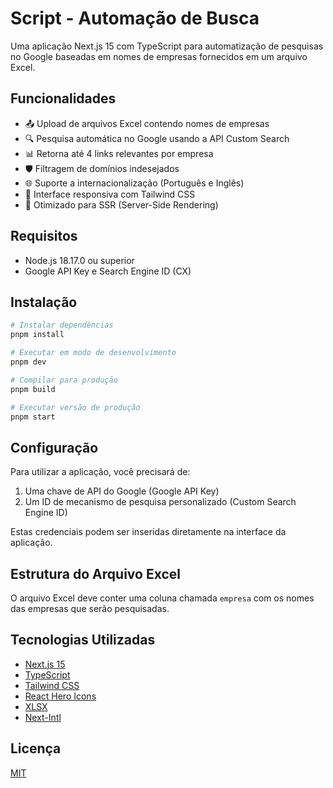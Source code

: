# Script - Automação de Busca

Uma aplicação Next.js 15 com TypeScript para automatização de pesquisas no Google baseadas em nomes de empresas fornecidos em um arquivo Excel.

## Funcionalidades

- 📤 Upload de arquivos Excel contendo nomes de empresas
- 🔍 Pesquisa automática no Google usando a API Custom Search
- 📊 Retorna até 4 links relevantes por empresa
- 🛡️ Filtragem de domínios indesejados
- 🌐 Suporte a internacionalização (Português e Inglês)
- 📱 Interface responsiva com Tailwind CSS
- 🚀 Otimizado para SSR (Server-Side Rendering)

## Requisitos

- Node.js 18.17.0 ou superior
- Google API Key e Search Engine ID (CX)

## Instalação

```bash
# Instalar dependências
pnpm install

# Executar em modo de desenvolvimento
pnpm dev

# Compilar para produção
pnpm build

# Executar versão de produção
pnpm start
```

## Configuração

Para utilizar a aplicação, você precisará de:

1. Uma chave de API do Google (Google API Key)
2. Um ID de mecanismo de pesquisa personalizado (Custom Search Engine ID)

Estas credenciais podem ser inseridas diretamente na interface da aplicação.

## Estrutura do Arquivo Excel

O arquivo Excel deve conter uma coluna chamada `empresa` com os nomes das empresas que serão pesquisadas.

## Tecnologias Utilizadas

- [Next.js 15](https://nextjs.org/)
- [TypeScript](https://www.typescriptlang.org/)
- [Tailwind CSS](https://tailwindcss.com/)
- [React Hero Icons](https://heroicons.com/)
- [XLSX](https://github.com/SheetJS/sheetjs)
- [Next-Intl](https://next-intl-docs.vercel.app/)

## Licença

[MIT](https://choosealicense.com/licenses/mit/)
